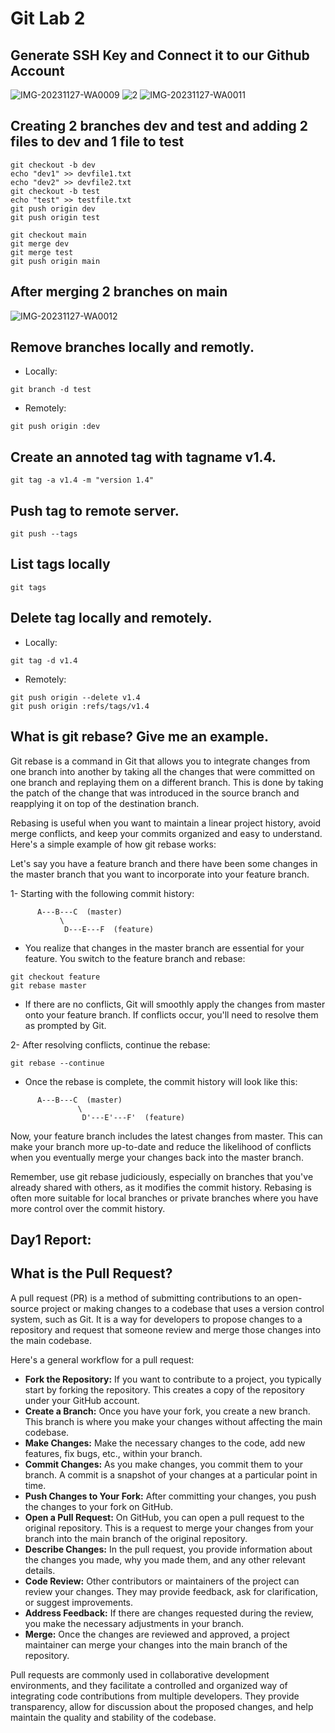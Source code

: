 # Git Lab 2

## Generate SSH Key and Connect it to our Github Account
![IMG-20231127-WA0009](https://github.com/Nada-Khater/gitlab2/assets/75952748/e8e97f15-e60a-4ded-b0f0-c02c14f2845b)
![2](https://github.com/Nada-Khater/gitlab2/assets/75952748/32fd4474-a50a-44b0-a994-8d0264076c37)
![IMG-20231127-WA0011](https://github.com/Nada-Khater/gitlab2/assets/75952748/a7873b3d-6f7e-403f-8647-d5cc8a6bfceb)

## Creating 2 branches **dev** and **test** and adding 2 files to dev and 1 file to test
```
git checkout -b dev
echo "dev1" >> devfile1.txt
echo "dev2" >> devfile2.txt
git checkout -b test
echo "test" >> testfile.txt
git push origin dev
git push origin test
```

```
git checkout main
git merge dev
git merge test
git push origin main
```

## After merging 2 branches on main
![IMG-20231127-WA0012](https://github.com/Nada-Khater/gitlab2/assets/75952748/50de4ce3-d18d-49d5-ad11-37df8283911d)

## Remove branches locally and remotly.
- Locally:
```
git branch -d test
```
- Remotely:
```
git push origin :dev
```

## Create an annoted tag with tagname v1.4.
```
git tag -a v1.4 -m "version 1.4"
```

## Push tag to remote server.
```
git push --tags
```

## List tags locally
```
git tags
```

## Delete tag locally and remotely.
- Locally:
```
git tag -d v1.4 
```
- Remotely:
```
git push origin --delete v1.4
git push origin :refs/tags/v1.4
```

## What is git rebase? Give me an example.
Git rebase is a command in Git that allows you to integrate changes from one branch into another by taking all the changes that were committed on one branch and replaying them on a different branch. This is done by taking the patch of the change that was introduced in the source branch and reapplying it on top of the destination branch.

Rebasing is useful when you want to maintain a linear project history, avoid merge conflicts, and keep your commits organized and easy to understand.
Here's a simple example of how git rebase works:

Let's say you have a feature branch and there have been some changes in the master branch that you want to incorporate into your feature branch.

1- Starting with the following commit history:
```
      A---B---C  (master)
           \
            D---E---F  (feature)
```
- You realize that changes in the master branch are essential for your feature. You switch to the feature branch and rebase:
```
git checkout feature
git rebase master
```

- If there are no conflicts, Git will smoothly apply the changes from master onto your feature branch. If conflicts occur, you'll need to resolve them as prompted by Git.

2- After resolving conflicts, continue the rebase:
```
git rebase --continue
```

- Once the rebase is complete, the commit history will look like this:
```
      A---B---C  (master)
               \
                D'---E'---F'  (feature)
```
Now, your feature branch includes the latest changes from master. This can make your branch more up-to-date and reduce the likelihood of conflicts when you eventually merge your changes back into the master branch.

Remember, use git rebase judiciously, especially on branches that you've already shared with others, as it modifies the commit history. Rebasing is often more suitable for local branches or private branches where you have more control over the commit history.

## Day1 Report:
## What is the Pull Request?
A pull request (PR) is a method of submitting contributions to an open-source project or making changes to a codebase that uses a version control system, such as Git. It is a way for developers to propose changes to a repository and request that someone review and merge those changes into the main codebase.

Here's a general workflow for a pull request:
- **Fork the Repository:** If you want to contribute to a project, you typically start by forking the repository. This creates a copy of the repository under your GitHub account.
- **Create a Branch:** Once you have your fork, you create a new branch. This branch is where you make your changes without affecting the main codebase.
- **Make Changes:** Make the necessary changes to the code, add new features, fix bugs, etc., within your branch.
- **Commit Changes:** As you make changes, you commit them to your branch. A commit is a snapshot of your changes at a particular point in time.
- **Push Changes to Your Fork:** After committing your changes, you push the changes to your fork on GitHub.
- **Open a Pull Request:** On GitHub, you can open a pull request to the original repository. This is a request to merge your changes from your branch into the main branch of the original repository.
- **Describe Changes:** In the pull request, you provide information about the changes you made, why you made them, and any other relevant details.
- **Code Review:** Other contributors or maintainers of the project can review your changes. They may provide feedback, ask for clarification, or suggest improvements.
- **Address Feedback:** If there are changes requested during the review, you make the necessary adjustments in your branch.
- **Merge:** Once the changes are reviewed and approved, a project maintainer can merge your changes into the main branch of the repository.

Pull requests are commonly used in collaborative development environments, and they facilitate a controlled and organized way of integrating code contributions from multiple developers. They provide transparency, allow for discussion about the proposed changes, and help maintain the quality and stability of the codebase.
